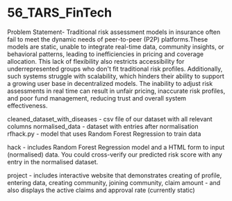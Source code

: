 # 56_TARS_FinTech

Problem Statement-
Traditional risk assessment models in insurance often fail to meet the dynamic needs of peer-to-peer (P2P) platforms.These models are static, unable to integrate real-time data, community insights, or behavioral patterns, leading to inefficiencies in pricing and coverage allocation. This lack of flexibility also restricts accessibility for underrepresented groups who don't fit traditional risk profiles. Additionally, such systems struggle with scalability, which hinders their ability to support a growing user base in decentralized models. The inability to adjust risk assessments in real time can result in unfair pricing, inaccurate risk profiles, and poor fund management, reducing trust and overall system effectiveness.


cleaned_dataset_with_diseases - csv file of our dataset with all relevant columns
normalised_data - dataset with entries after normalisation
rfhack.py - model that uses Random Forest Regression to train data

hack - includes Random Forest Regression model and a HTML form to input (normalised) data. You could cross-verify our predicted risk score with any entry in the normalised dataset.

project - includes interactive website that demonstrates creating of profile, entering data, creating community, joining community, claim amount - and also displays the active claims and approval rate (currently static)
